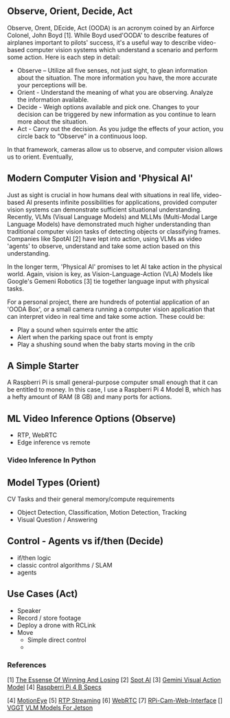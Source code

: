 ## Observe, Orient, Decide, Act
Observe, Orent, DEcide, Act (OODA) is an acronym coined by an Airforce Colonel, John Boyd [1]. While Boyd used'OODA' to describe features of airplanes important to pilots' success, it's a useful way to describe video-based computer vision systems which understand a scenario and perform some action. Here is each step in detail: 

* Observe – Utilize all five senses, not just sight, to glean information about the situation.
The more information you have, the more accurate your perceptions will be.
* Orient - Understand the meaning of what you are observing. Analyze the information
available.
* Decide - Weigh options available and pick one. Changes to your decision can be
triggered by new information as you continue to learn more about the situation.
* Act - Carry out the decision. As you judge the effects of your action, you circle back to
“Observe” in a continuous loop.

In that framework, cameras allow us to observe, and computer vision allows us to orient. Eventually, 

## Modern Computer Vision and 'Physical AI'
Just as sight is crucial in how humans deal with situations in real life, video-based AI presents infinite possibilities for applications, provided computer vision systems can demonstrate sufficient situational understanding. Recently, VLMs (Visual Language Models) and MLLMs (Multi-Modal Large Language Models) have demonstrated much higher understanding than traditional computer vision tasks of detecting objects or classifying frames. Companies like SpotAI [2] have lept into action, using VLMs as video 'agents' to observe, understand and take some action based on this understanding. 

In the longer term, 'Physical AI' promises to let AI take action in the physical world. Again, vision is key, as Vision-Language-Action (VLA) Models like Google's Gemeni Robotics [3] tie together language input with physical tasks. 

For a personal project, there are hundreds of potential application of an 'OODA Box', or a small camera running a computer vision application that can interpret video in real time and take some action. These could be:

* Play a sound when squirrels enter the attic
* Alert when the parking space out front is empty
* Play a shushing sound when the baby starts moving in the crib

## A Simple Starter
A Raspberri Pi is small general-purpose computer small enough that it can be entitled to money. In this case, I use a Raspberri Pi 4 Model B, which has a hefty amount of RAM (8 GB) and many ports for actions. 


## ML Video Inference Options (Observe)

* RTP, WebRTC
* Edge inference vs remote

### Video Inference In Python


## Model Types (Orient)
CV Tasks and their general memory/compute requirements
* Object Detection, Classification, Motion Detection, Tracking
* Visual Question / Answering

## Control - Agents vs if/then (Decide)
* if/then logic
* classic control algorithms / SLAM
* agents

## Use Cases (Act)
* Speaker
* Record / store footage
* Deploy a drone with RCLink
* Move 
    * Simple direct control
    * 



### References
[1] [The Essense Of Winning And Losing](https://slightlyeastofnew.com/wp-content/uploads/2010/03/essence_of_winning_losing.pdf)
[2] [Spot AI](https://www.spot.ai/)
[3] [Gemini Visual Action Model](https://deepmind.google/discover/blog/gemini-robotics-brings-ai-into-the-physical-world/)
[4] [Raspberri Pi 4 B Specs](https://www.raspberrypi.com/products/raspberry-pi-4-model-b/specifications/)

[4] [MotionEye](https://github.com/motioneye-project/motioneye)
[5] [RTP Streaming]()
[6] [WebRTC](https://webrtc.org/) 
[7] [RPi-Cam-Web-Interface](https://elinux.org/RPi-Cam-Web-Interface)
[] [VGGT](https://github.com/facebookresearch/vggt)
[VLM Models For Jetson](https://www.jetson-ai-lab.com/models.html)